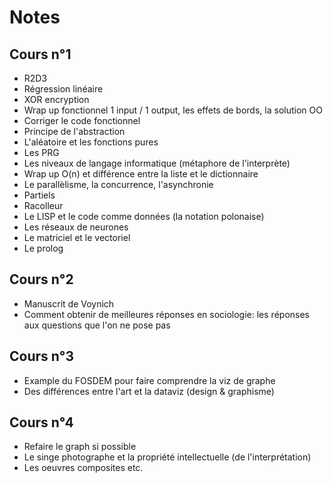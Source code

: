 # Notes

## Cours n°1

* R2D3
* Régression linéaire
* XOR encryption
* Wrap up fonctionnel 1 input / 1 output, les effets de bords, la solution OO
* Corriger le code fonctionnel
* Principe de l'abstraction
* L'aléatoire et les fonctions pures
* Les PRG
* Les niveaux de langage informatique (métaphore de l'interprète)
* Wrap up O(n) et différence entre la liste et le dictionnaire
* Le parallèlisme, la concurrence, l'asynchronie
* Partiels
* Racolleur
* Le LISP et le code comme données (la notation polonaise)
* Les réseaux de neurones
* Le matriciel et le vectoriel
* Le prolog

## Cours n°2

* Manuscrit de Voynich
* Comment obtenir de meilleures réponses en sociologie: les réponses aux questions que l'on ne pose pas

## Cours n°3

* Example du FOSDEM pour faire comprendre la viz de graphe
* Des différences entre l'art et la dataviz (design & graphisme)

## Cours n°4

* Refaire le graph si possible
* Le singe photographe et la propriété intellectuelle (de l'interprétation)
* Les oeuvres composites etc.
